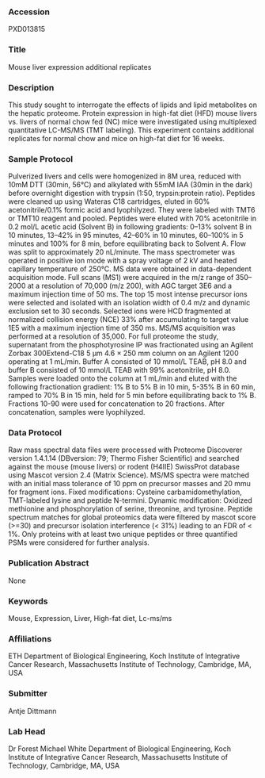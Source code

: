 ### Accession
PXD013815

### Title
Mouse liver expression additional replicates

### Description
This study sought to interrogate the effects of lipids and lipid metabolites on the hepatic proteome. Protein expression in high-fat diet (HFD) mouse livers vs. livers of normal chow fed (NC) mice were investigated using multiplexed quantitative LC-MS/MS (TMT labeling). This experiment contains additional replicates for normal chow and mice on high-fat diet for 16 weeks.

### Sample Protocol
Pulverized livers and cells were homogenized in 8M urea, reduced with 10mM DTT (30min, 56°C) and alkylated with 55mM IAA (30min in the dark) before overnight digestion with trypsin (1:50, trypsin:protein ratio). Peptides were cleaned up using Wateras C18 cartridges, eluted in 60% acetonitrile/0.1% formic acid and lyophilyzed. They were labeled with TMT6 or TMT10 reagent and pooled. Peptides were eluted with 70% acetonitrile in 0.2 mol/L acetic acid (Solvent B) in following gradients: 0–13% solvent B in 10 minutes, 13–42% in 95 minutes, 42–60% in 10 minutes, 60–100% in 5 minutes and 100% for 8 min, before equilibrating back to Solvent A. Flow was split to approximately 20 nL/minute. The mass spectrometer was operated in positive ion mode with a spray voltage of 2 kV and heated capillary temperature of 250°C. MS data were obtained in data-dependent acquisition mode. Full scans (MS1) were acquired in the m/z range of 350–2000 at a resolution of 70,000 (m/z 200), with AGC target 3E6 and a maximum injection time of 50 ms. The top 15 most intense precursor ions were selected and isolated with an isolation width of 0.4 m/z and dynamic exclusion set to 30 seconds. Selected ions were HCD fragmented at normalized collision energy (NCE) 33% after accumulating to target value 1E5 with a maximum injection time of 350 ms. MS/MS acquisition was performed at a resolution of 35,000. For full proteome the study, supernatant from the phosphotyrosine IP was fractionated using an Agilent Zorbax 300Extend-C18 5 μm 4.6 × 250 mm column on an Agilent 1200 operating at 1 mL/min. Buffer A consisted of 10 mmol/L TEAB, pH 8.0 and buffer B consisted of 10 mmol/L TEAB with 99% acetonitrile, pH 8.0. Samples were loaded onto the column at 1 mL/min and eluted with the following fractionation gradient: 1% B to 5% B in 10 min, 5-35% B in 60 min, ramped to 70% B in 15 min, held for 5 min before equilibrating back to 1% B. Fractions 10-90 were used for concatenation to 20 fractions. After concatenation, samples were lyophilyzed.

### Data Protocol
Raw mass spectral data files were processed with Proteome Discoverer version 1.4.1.14 (DBversion: 79; Thermo Fisher Scientific) and searched against the mouse (mouse livers) or rodent (H4IIE) SwissProt database using Mascot version 2.4 (Matrix Science). MS/MS spectra were matched with an initial mass tolerance of 10 ppm on precursor masses and 20 mmu for fragment ions. Fixed modifications: Cysteine carbamidomethylation, TMT-labeled lysine and peptide N-termini. Dynamic modification: Oxidized methionine and phosphorylation of serine, threonine, and tyrosine. Peptide spectrum matches for global proteomics data were filtered by mascot score (>=30) and precursor isolation interference (< 31%) leading to an FDR of < 1%. Only proteins with at least two unique peptides or three quantified PSMs were considered for further analysis.

### Publication Abstract
None

### Keywords
Mouse, Expression, Liver, High-fat diet, Lc-ms/ms

### Affiliations
ETH
Department of Biological Engineering, Koch Institute of Integrative Cancer Research, Massachusetts Institute of Technology, Cambridge, MA, USA

### Submitter
Antje Dittmann

### Lab Head
Dr Forest Michael White
Department of Biological Engineering, Koch Institute of Integrative Cancer Research, Massachusetts Institute of Technology, Cambridge, MA, USA


